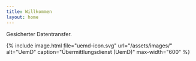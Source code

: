 ```yaml
---
title: Willkommen
layout: home
---
```

Gesicherter Datentransfer.

{% include image.html file="uemd-icon.svg" url="/assets/images/" alt="UemD" caption="Übermittlungsdienst (UemD)" max-width="600" %}

